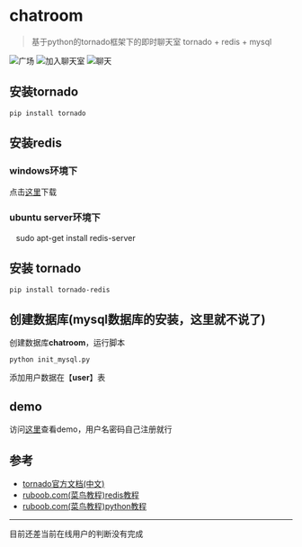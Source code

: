 # chatroom

> 基于python的tornado框架下的即时聊天室
> tornado + redis + mysql

![广场](https://i.loli.net/2017/07/22/597346b254be0.png)
![加入聊天室](https://i.loli.net/2017/07/22/597346b25f4de.png)
![聊天](https://i.loli.net/2017/07/22/597346b27c87f.png)

## 安装tornado

    pip install tornado

## 安装redis

### windows环境下

点击[这里](https://github.com/MicrosoftArchive/redis/releases )下载

### ubuntu server环境下

    sudo apt-get install redis-server

## 安装 tornado

    pip install tornado-redis
    
## 创建数据库(mysql数据库的安装，这里就不说了)

创建数据库**chatroom**，运行脚本

    python init_mysql.py

添加用户数据在【**user**】表

## demo

访问[这里](http://123.207.146.54:8000/index)查看demo，用户名密码自己注册就行

## 参考

- [tornado官方文档(中文)](https://tornado-zh.readthedocs.io/zh/latest/guide.html)
- [ruboob.com(菜鸟教程)redis教程](http://www.runoob.com/redis/redis-tutorial.html)
- [ruboob.com(菜鸟教程)python教程](http://www.runoob.com/python/python-tutorial.html)


---

目前还差当前在线用户的判断没有完成
